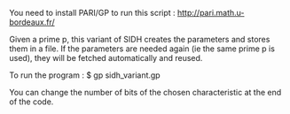 You need to install PARI/GP to run this script : http://pari.math.u-bordeaux.fr/

Given a prime p, this variant of SIDH creates the parameters and stores them in a file. If the parameters are needed again (ie the same prime p is used), they will be fetched automatically and reused.

To run the program :
$ gp sidh_variant.gp

You can change the number of bits of the chosen characteristic at the end of the code.



